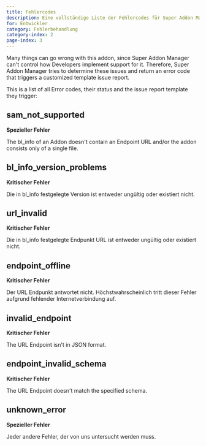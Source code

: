 ```yaml
---
title: Fehlercodes
description: Eine vollständige Liste der Fehlercodes für Super Addon Manager.
for: Entwickler
category: Fehlerbehandlung
category-index: 2
page-index: 3
---
```


Many things can go wrong with this addon, since Super Addon Manager can't control how Developers implement support for it. Therefore, Super Addon Manager tries to determine these issues and return an error code that triggers a customized template issue report.

This is a list of all Error codes, their status and the issue report template they trigger:

## sam_not_supported

**Spezieller Fehler**

The bl_info of an Addon doesn't contain an Endpoint URL and/or the addon consists only of a single file.

<SamNotSupported />

## bl_info_version_problems

**Kritischer Fehler**

Die in bl_info festgelegte Version ist entweder ungültig oder existiert nicht.
<BlInfoVersionProblems />

## url_invalid

**Kritischer Fehler**

Die in bl_info festgelegte Endpunkt URL ist entweder ungültig oder existiert nicht.
<UrlInvalid />

## endpoint_offline

**Kritischer Fehler**

Der URL Endpunkt antwortet nicht. Höchstwahrscheinlich tritt dieser Fehler aufgrund fehlender Internetverbindung auf.
<EndpointOffline />

## invalid_endpoint

**Kritischer Fehler**

The URL Endpoint isn't in JSON format.
<InvalidEndpoint />

## endpoint_invalid_schema

**Kritischer Fehler**

The URL Endpoint doesn't match the specified schema.
<EndpointInvalidSchema />

## unknown_error

**Spezieller Fehler**

Jeder andere Fehler, der von uns untersucht werden muss.
<UnknownError />
